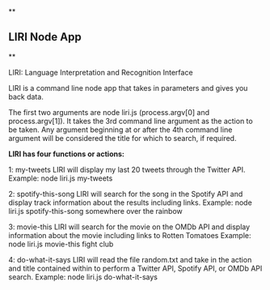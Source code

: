 

**

LIRI Node App
-------------

**

LIRI: Language Interpretation and Recognition Interface

LIRI is a command line node app that takes in parameters and gives you back data. 

The first two arguments are node liri.js (process.argv[0] and process.argv[1]). It takes the 3rd command line argument as the action to be taken.  Any argument beginning at or after the 4th command line argument will be considered the title for which to search, if required.

**LIRI has four functions or actions:**

1: my-tweets
LIRI will display my last 20 tweets through the Twitter API.
Example: node liri.js my-tweets

2: spotify-this-song
LIRI will search for the song in the Spotify API and display track information about the results including links.
Example: node liri.js spotify-this-song somewhere over the rainbow

3: movie-this
LIRI will search for the movie on the OMDb API and display information about the movie including links to Rotten Tomatoes
Example: node liri.js movie-this fight club

4: do-what-it-says
LIRI will read the file random.txt and take in the action and title contained within to perform a Twitter API,  Spotify API, or OMDb API search.
Example: node liri.js do-what-it-says

   